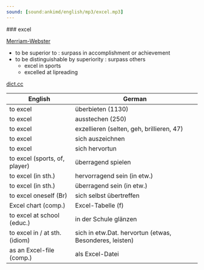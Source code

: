 ```yaml
---
sound: [sound:ankimd/english/mp3/excel.mp3]
---
```


\### excel

[Merriam-Webster](https://www.merriam-webster.com/dictionary/excel)

- to be superior to : surpass in accomplishment or achievement
- to be distinguishable by superiority : surpass others
    - excel in sports
    - excelled at lipreading

[dict.cc](https://www.dict.cc/excel)

| English        | German       |
| -------------- | ------------ |
| to excel | überbieten (1130) |
| to excel | ausstechen (250) |
| to excel | exzellieren (selten, geh, brillieren, 47) |
| to excel | sich auszeichnen |
| to excel | sich hervortun |
| to excel (sports, of, player) | überragend spielen |
| to excel (in sth.) | hervorragend sein (in etw.) |
| to excel (in sth.) | überragend sein (in etw.) |
| to excel oneself (Br) | sich selbst übertreffen |
| Excel chart (comp.) | Excel-Tabelle (f) |
| to excel at school (educ.) | in der Schule glänzen |
| to excel in / at sth. (idiom) | sich in etw.Dat. hervortun (etwas, Besonderes, leisten) |
| as an Excel-file (comp.) | als Excel-Datei |
